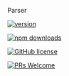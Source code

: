Parser

[![version](https://img.shields.io/npm/v/@g20/parser.svg)](https://www.npmjs.com/package/@g20/parser) 

[![npm downloads](https://img.shields.io/npm/dm/@g20/parser.svg)](https://npm-stat.com/charts.html?package=@g20/parser&from=2022-09-01)

[![GitHub license](https://img.shields.io/badge/license-MIT-blue.svg)](./LICENSE)

[![PRs Welcome](https://img.shields.io/badge/PRs-welcome-brightgreen.svg)](./CONTRIBUTING.md)
